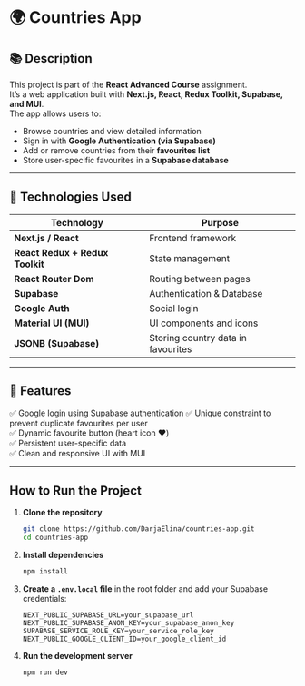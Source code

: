 # 🌍 Countries App

## 📚 Description
This project is part of the **React Advanced Course** assignment.  
It’s a web application built with **Next.js, React, Redux Toolkit, Supabase, and MUI**.  
The app allows users to:
- Browse countries and view detailed information  
- Sign in with **Google Authentication (via Supabase)**  
- Add or remove countries from their **favourites list**  
- Store user-specific favourites in a **Supabase database**

---

## 🧰 Technologies Used
| Technology | Purpose |
|-------------|----------|
| **Next.js / React** | Frontend framework |
| **React Redux + Redux Toolkit** | State management |
| **React Router Dom** | Routing between pages |
| **Supabase** | Authentication & Database |
| **Google Auth** | Social login |
| **Material UI (MUI)** | UI components and icons |
| **JSONB (Supabase)** | Storing country data in favourites |

---

## 🔐 Features
✅ Google login using Supabase authentication 
✅ Unique constraint to prevent duplicate favourites per user  
✅ Dynamic favourite button (heart icon ❤️)  
✅ Persistent user-specific data  
✅ Clean and responsive UI with MUI  

---

## How to Run the Project

1. **Clone the repository**
   ```bash
   git clone https://github.com/DarjaElina/countries-app.git
   cd countries-app
   ```

2. **Install dependencies**
   ```bash
   npm install
   ```

3. **Create a `.env.local` file** in the root folder and add your Supabase credentials:
   ```env
   NEXT_PUBLIC_SUPABASE_URL=your_supabase_url
   NEXT_PUBLIC_SUPABASE_ANON_KEY=your_supabase_anon_key
   SUPABASE_SERVICE_ROLE_KEY=your_service_role_key
   NEXT_PUBLIC_GOOGLE_CLIENT_ID=your_google_client_id
   ```

4. **Run the development server**
   ```bash
   npm run dev
   ```

